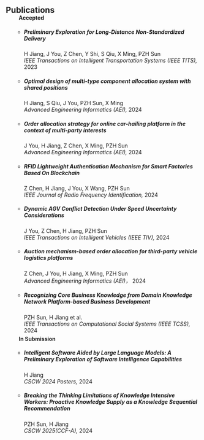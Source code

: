 <h2 id="publications" style="margin: 2px 0px -15px;">Publications</h2>

<div class="publications">
<ol class="bibliography">

<h4 style="margin:0 10px 0;">Accepted</h4>

<ul style="margin:0 0 5px;">
<li><h5>Preliminary Exploration for Long-Distance Non-Standardized Delivery</h5> H Jiang, J You, Z Chen, Y Shi, S Qiu, X Ming, PZH Sun <br>
  <i> IEEE Transactions on Intelligent Transportation Systems (IEEE TITS),</i> 2023 <br>
  </li>
</ul>

<ul style="margin:0 0 5px;">
<li><h5>Optimal design of multi-type component allocation system with shared positions</h5> H Jiang, S Qiu, J You, PZH Sun, X Ming <br>
  <i> Advanced Engineering Informatics (AEI),</i> 2024 <br>
  </li>
</ul>

<ul style="margin:0 0 5px;">
<li><h5>Order allocation strategy for online car-hailing platform in the context of multi-party interests</h5> J You, H Jiang, Z Chen, X Ming, PZH Sun <br>
  <i> Advanced Engineering Informatics (AEI),</i> 2024 <br>
  </li>
</ul>

<ul style="margin:0 0 5px;">
<li><h5>RFID Lightweight Authentication Mechanism for Smart Factories Based On Blockchain</h5> Z Chen, H Jiang, J You, X Wang, PZH Sun <br>
  <i> IEEE Journal of Radio Frequency Identification,</i> 2024 <br>
  </li>
</ul>

<ul style="margin:0 0 5px;">
<li><h5>Dynamic AGV Conflict Detection Under Speed Uncertainty Considerations</h5> J You, Z Chen, H Jiang, PZH Sun <br>
  <i> IEEE Transactions on Intelligent Vehicles (IEEE TIV),</i> 2024 <br>
  </li>
</ul>

<ul style="margin:0 0 5px;">
<li><h5>Auction mechanism-based order allocation for third-party vehicle logistics platforms</h5> Z Chen, J You, H Jiang, X Ming, PZH Sun <br>
  <i> Advanced Engineering Informatics (AEI)，</i> 2024 <br>
  </li>
</ul>

<ul style="margin:0 0 5px;">
<li><h5>Recognizing Core Business Knowledge from Domain Knowledge Network Platform-based Business Development</h5> PZH Sun, H Jiang et al. <br>
  <i> IEEE Transactions on Computational Social Systems (IEEE TCSS),</i> 2024 <br>
  </li>
</ul>

<h4 style="margin:0 10px 0;">In Submission</h4>

<ul style="margin:0 0 5px;">
<li><h5>Intelligent Software Aided by Large Language Models: A Preliminary Exploration of Software Intelligence Capabilities</h5> H Jiang <br>
  <i> CSCW 2024 Posters,</i> 2024 <br>
  </li>
</ul>

<ul style="margin:0 0 5px;">
<li><h5>Breaking the Thinking Limitations of Knowledge Intensive Workers: Proactive Knowledge Supply as a Knowledge Sequential Recommendation</h5> PZH Sun, H Jiang <br>
  <i> CSCW 2025(CCF-A),</i> 2024 <br>
  </li>
</ul>
